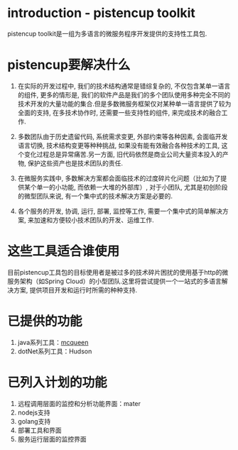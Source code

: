 # introduction - pistencup toolkit
pistencup toolkit是一组为多语言的微服务程序开发提供的支持性工具包.

# pistencup要解决什么
1. 在实际的开发过程中, 我们的技术结构通常是错综复杂的, 不仅包含某单一语言的组件, 更多的情形是, 我们的软件产品是我们的多个团队使用多种完全不同的技术开发的大量功能的集合.但是多数微服务框架仅对某种单一语言提供了较为全面的支持, 在多技术协作时, 还需要一些支持性的组件, 来完成技术的融合工作.

2. 多数团队由于历史遗留代码, 系统需求变更, 外部约束等各种因素, 会面临开发语言切换, 技术结构变更等种种挑战, 如果没有能有效融合各种技术的工具, 这个变化过程总是异常痛苦.另一方面, 旧代码依然是商业公司大量资本投入的产物, 保护这些资产也是技术团队的责任.

3. 在微服务实践中, 多数解决方案都会面临技术的过度碎片化问题（比如为了提供某个单一的小功能, 而依赖一大堆的外部库）, 对于小团队, 尤其是初创阶段的微型团队来说, 有一个集中式的技术解决方案是必要的.

4. 各个服务的开发, 协调, 运行, 部署, 监控等工作, 需要一个集中式的简单解决方案, 来加速和方便较小技术团队的开发、运维工作.

# 这些工具适合谁使用
目前pistencup工具包的目标使用者是被过多的技术碎片困扰的使用基于http的微服务架构（如Spring Cloud）的小型团队.这里将尝试提供一个一站式的多语言解决方案, 提供项目开发和运行时所需的种种支持.

# 已提供的功能
1. java系列工具：[mcqueen](https://github.com/pistencup/mcqueen)
2. dotNet系列工具：Hudson

# 已列入计划的功能
1. 远程调用层面的监控和分析功能界面：mater
2. nodejs支持
4. golang支持
5. 部署工具和界面
6. 服务运行层面的监控界面
